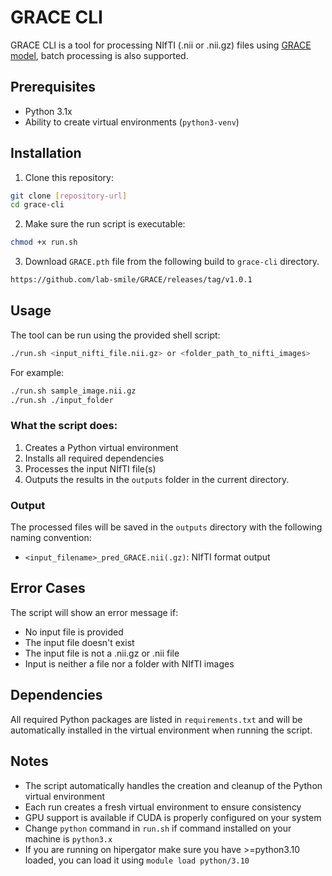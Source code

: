 # GRACE CLI

GRACE CLI is a tool for processing NIfTI (.nii or .nii.gz) files using [GRACE model](https://github.com/lab-smile/GRACE), batch processing is also supported.

## Prerequisites

- Python 3.1x
- Ability to create virtual environments (`python3-venv`)

## Installation

1. Clone this repository:
```bash
git clone [repository-url]
cd grace-cli
```

2. Make sure the run script is executable:
```bash
chmod +x run.sh
```

3. Download `GRACE.pth` file from the following build to `grace-cli` directory.
```bash
https://github.com/lab-smile/GRACE/releases/tag/v1.0.1
```

## Usage

The tool can be run using the provided shell script:

```bash
./run.sh <input_nifti_file.nii.gz> or <folder_path_to_nifti_images>
```

For example:
```bash
./run.sh sample_image.nii.gz
./run.sh ./input_folder
```

### What the script does:

1. Creates a Python virtual environment
2. Installs all required dependencies
3. Processes the input NIfTI file(s)
4. Outputs the results in the `outputs` folder in the current directory.

### Output

The processed files will be saved in the `outputs` directory with the following naming convention:
- `<input_filename>_pred_GRACE.nii(.gz)`: NIfTI format output

## Error Cases

The script will show an error message if:
- No input file is provided
- The input file doesn't exist
- The input file is not a .nii.gz or .nii file
- Input is neither a file nor a folder with NIfTI images

## Dependencies

All required Python packages are listed in `requirements.txt` and will be automatically installed in the virtual environment when running the script.

## Notes

- The script automatically handles the creation and cleanup of the Python virtual environment
- Each run creates a fresh virtual environment to ensure consistency
- GPU support is available if CUDA is properly configured on your system
- Change `python` command in `run.sh` if command installed on your machine is `python3.x`
- If you are running on hipergator make sure you have >=python3.10 loaded, you can load it using `module load python/3.10`
